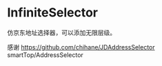 # InfiniteSelector
仿京东地址选择器，可以添加无限层级。

感谢
https://github.com/chihane/JDAddressSelector
smartTop/AddressSelector
